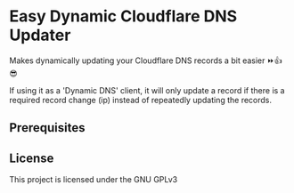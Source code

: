 # Easy Dynamic Cloudflare DNS Updater

Makes dynamically updating your Cloudflare DNS records a bit easier ⏩👍😎

If using it as a 'Dynamic DNS' client, it will only update a record if there is a required record change (ip) instead of repeatedly updating the records.

## Prerequisites



## License

This project is licensed under the GNU GPLv3
